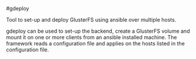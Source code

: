 #gdeploy

Tool to set-up and deploy GlusterFS using ansible over multiple hosts.

gdeploy can be used to set-up the backend, create a GlusterFS volume
and mount it on one or more clients from an ansible installed machine.
The framework reads a configuration file and applies on the hosts listed
in the configuration file.

